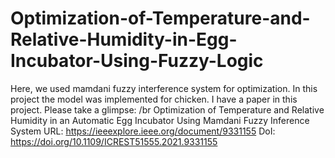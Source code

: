 # Optimization-of-Temperature-and-Relative-Humidity-in-Egg-Incubator-Using-Fuzzy-Logic
Here, we used mamdani fuzzy interference system for optimization. In this project the model was implemented for chicken.
I have a paper in this project. Please take a glimpse: /br
Optimization of Temperature and Relative Humidity in an Automatic Egg Incubator Using Mamdani Fuzzy Inference System
URL: https://ieeexplore.ieee.org/document/9331155
DoI: https://doi.org/10.1109/ICREST51555.2021.9331155
